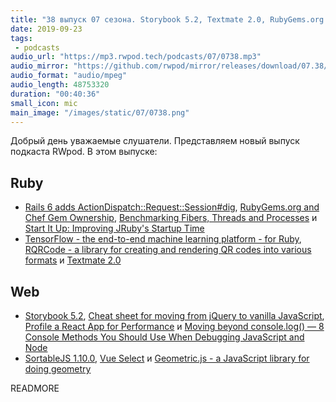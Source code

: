 ```yaml
---
title: "38 выпуск 07 сезона. Storybook 5.2, Textmate 2.0, RubyGems.org and Chef Gem Ownership, TensorFlow, Vue Select и прочее"
date: 2019-09-23
tags:
 - podcasts
audio_url: "https://mp3.rwpod.tech/podcasts/07/0738.mp3"
audio_mirror: "https://github.com/rwpod/mirror/releases/download/07.38/0738.mp3"
audio_format: "audio/mpeg"
audio_length: 48753320
duration: "00:40:36"
small_icon: mic
main_image: "/images/static/07/0738.png"
---
```


Добрый день уважаемые слушатели. Представляем новый выпуск подкаста RWpod. В этом выпуске:

## Ruby

 - [Rails 6 adds ActionDispatch::Request::Session#dig](https://blog.bigbinary.com/2019/09/18/rails-6-adds-actiondispatch-request-session-dig.html), [RubyGems.org and Chef Gem Ownership](https://blog.rubygems.org/2019/09/20/chef-ownership.html), [Benchmarking Fibers, Threads and Processes](http://engineering.appfolio.com/appfolio-engineering/2019/9/13/benchmarking-fibers-threads-and-processes) и [Start It Up: Improving JRuby's Startup Time](http://blog.headius.com/2019/09/jruby-startup-time-exploration.html)
 - [TensorFlow - the end-to-end machine learning platform - for Ruby](https://github.com/ankane/tensorflow), [RQRCode - a library for creating and rendering QR codes into various formats](https://github.com/whomwah/rqrcode) и [Textmate 2.0](https://github.com/textmate/textmate/commit/54b232f6b1fa4257d512987248265acfd567cc13)

## Web

 - [Storybook 5.2](https://medium.com/storybookjs/storybook-5-2-794958b9b111), [Cheat sheet for moving from jQuery to vanilla JavaScript](https://tobiasahlin.com/blog/move-from-jquery-to-vanilla-javascript/), [Profile a React App for Performance](https://kentcdodds.com/blog/profile-a-react-app-for-performance) и [Moving beyond console.log() — 8 Console Methods You Should Use When Debugging JavaScript and Node](https://levelup.gitconnected.com/moving-beyond-console-log-8-console-methods-you-should-use-when-debugging-javascript-and-node-25f6ac840ada)
 - [SortableJS 1.10.0](https://sortablejs.github.io/Sortable/), [Vue Select](https://vue-select.org/) и [Geometric.js - a JavaScript library for doing geometry](https://github.com/HarryStevens/geometric)

READMORE
